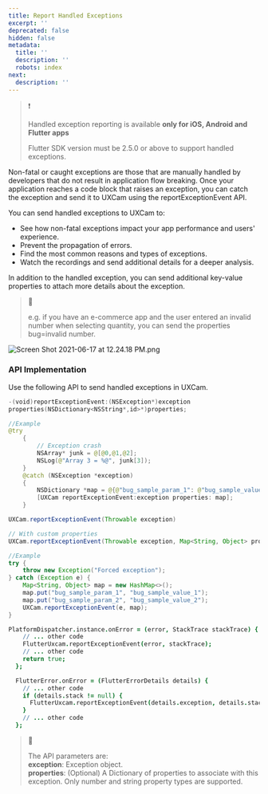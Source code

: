 ```yaml
---
title: Report Handled Exceptions
excerpt: ''
deprecated: false
hidden: false
metadata:
  title: ''
  description: ''
  robots: index
next:
  description: ''
---
```

> ❗️
>
> Handled exception reporting is available **only for  iOS, Android and Flutter apps**
>
> Flutter SDK version must be 2.5.0 or above to support handled exceptions.

Non-fatal or caught exceptions are those that are manually handled by developers that do not result in application flow breaking. Once your application reaches a code block that raises an exception, you can catch the exception and send it to UXCam using the reportExceptionEvent API.

You can send handled exceptions to UXCam to:

* See how non-fatal exceptions impact your app performance and users' experience.
* Prevent the propagation of errors.
* Find the most common reasons and types of exceptions.
* Watch the recordings and send additional details for a deeper analysis.

In addition to the handled exception, you can send additional key-value properties to attach more details about the exception.

> 🚧
>
> e.g. if you have an e-commerce app and the user entered an invalid number when selecting quantity, you can send the properties bug=invalid number.

![](https://files.readme.io/c9f192f-Screen_Shot_2021-06-17_at_12.24.18_PM.png "Screen Shot 2021-06-17 at 12.24.18 PM.png")

### API Implementation

Use the following API to send handled exceptions in UXCam.

```swift iOS
-(void)reportExceptionEvent:(NSException*)exception 
properties(NSDictionary<NSString*,id>*)properties;

//Example
@try
	{
		// Exception crash
		NSArray* junk = @[@0,@1,@2];
		NSLog(@"Array 3 = %@", junk[3]);
	}
	@catch (NSException *exception)
	{
		NSDictionary *map = @{@"bug_sample_param_1": @"bug_sample_value_1", @"bug_sample_param_2": @"bug_sample_value_2"};
		[UXCam reportExceptionEvent:exception properties: map];
	}
```
```java Android
UXCam.reportExceptionEvent(Throwable exception) 

// With custom properties
UXCam.reportExceptionEvent(Throwable exception, Map<String, Object> properties)

//Example
try {
    throw new Exception("Forced exception");
} catch (Exception e) {
    Map<String, Object> map = new HashMap<>();
    map.put("bug_sample_param_1", "bug_sample_value_1");
    map.put("bug_sample_param_2", "bug_sample_value_2");
    UXCam.reportExceptionEvent(e, map);
}
```
```coffeescript Flutter
PlatformDispatcher.instance.onError = (error, StackTrace stackTrace) {
    // ... other code
    FlutterUxcam.reportExceptionEvent(error, stackTrace);
    // ... other code
    return true;
  };

  FlutterError.onError = (FlutterErrorDetails details) {
    // ... other code
    if (details.stack != null) {
      FlutterUxcam.reportExceptionEvent(details.exception, details.stack);
    }
    // ... other code
  };
```

> 📘
>
> The API parameters are:\
> **exception**: Exception object.\
> **properties**: (Optional) A Dictionary of properties to associate with this exception. Only number and string property types are supported.
